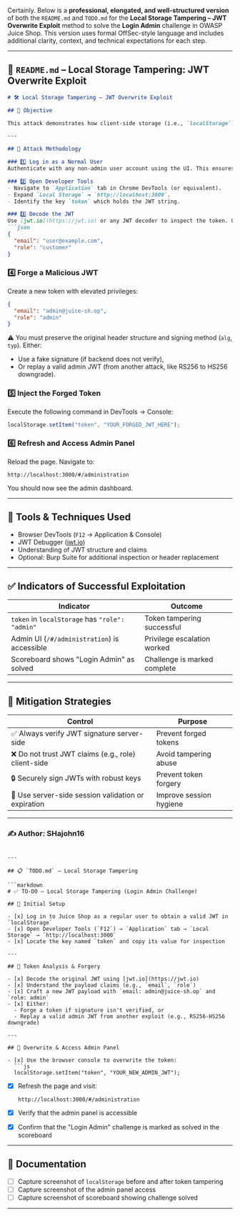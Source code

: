 Certainly. Below is a **professional, elongated, and well-structured version** of both the `README.md` and `TODO.md` for the **Local Storage Tampering – JWT Overwrite Exploit** method to solve the **Login Admin** challenge in OWASP Juice Shop. This version uses formal OffSec-style language and includes additional clarity, context, and technical expectations for each step.

---

## 📄 `README.md` – Local Storage Tampering: JWT Overwrite Exploit

````markdown
# 🛠️ Local Storage Tampering – JWT Overwrite Exploit

## 🎯 Objective

This attack demonstrates how client-side storage (i.e., `localStorage`) can be tampered with to escalate privileges. By manually overwriting the JWT token stored in the browser, we impersonate the `admin` user in OWASP Juice Shop and gain access to protected routes such as `/#/administration`, thereby solving the **"Login Admin"** challenge.

---

## 🧠 Attack Methodology

### 1️⃣ Log in as a Normal User
Authenticate with any non-admin user account using the UI. This ensures that a valid token is stored in the browser's `localStorage`.

### 2️⃣ Open Developer Tools
- Navigate to `Application` tab in Chrome DevTools (or equivalent).
- Expand `Local Storage` → `http://localhost:3000`.
- Identify the key `token` which holds the JWT string.

### 3️⃣ Decode the JWT
Use [jwt.io](https://jwt.io) or any JWT decoder to inspect the token. Observe the claims like:
```json
{
  "email": "user@example.com",
  "role": "customer"
}
````

### 4️⃣ Forge a Malicious JWT

Create a new token with elevated privileges:

```json
{
  "email": "admin@juice-sh.op",
  "role": "admin"
}
```

⚠️ You must preserve the original header structure and signing method (`alg`, `typ`). Either:

* Use a fake signature (if backend does not verify),
* Or replay a valid admin JWT (from another attack, like RS256 to HS256 downgrade).

### 5️⃣ Inject the Forged Token

Execute the following command in DevTools → Console:

```js
localStorage.setItem("token", "YOUR_FORGED_JWT_HERE");
```

### 6️⃣ Refresh and Access Admin Panel

Reload the page. Navigate to:

```
http://localhost:3000/#/administration
```

You should now see the admin dashboard.

---

## 🧰 Tools & Techniques Used

* Browser DevTools (`F12` → Application & Console)
* JWT Debugger ([jwt.io](https://jwt.io))
* Understanding of JWT structure and claims
* Optional: Burp Suite for additional inspection or header replacement

---

## ✅ Indicators of Successful Exploitation

| Indicator                                       | Outcome                      |
| ----------------------------------------------- | ---------------------------- |
| `token` in `localStorage` has `"role": "admin"` | Token tampering successful   |
| Admin UI (`/#/administration`) is accessible    | Privilege escalation worked  |
| Scoreboard shows "Login Admin" as solved        | Challenge is marked complete |

---

## 🔐 Mitigation Strategies

| Control                                             | Purpose                 |
| --------------------------------------------------- | ----------------------- |
| ✅ Always verify JWT signature server-side           | Prevent forged tokens   |
| ❌ Do not trust JWT claims (e.g., role) client-side  | Avoid tampering abuse   |
| 🔒 Securely sign JWTs with robust keys              | Prevent token forgery   |
| 🎯 Use server-side session validation or expiration | Improve session hygiene |

---

### ✍️ Author: SHajohn16

````

---

## 📋 `TODO.md` – Local Storage Tampering

```markdown
# ✅ TO-DO – Local Storage Tampering (Login Admin Challenge)

## 🔐 Initial Setup

- [x] Log in to Juice Shop as a regular user to obtain a valid JWT in `localStorage`
- [x] Open Developer Tools (`F12`) → `Application` tab → `Local Storage` → `http://localhost:3000`
- [x] Locate the key named `token` and copy its value for inspection

---

## 🧠 Token Analysis & Forgery

- [x] Decode the original JWT using [jwt.io](https://jwt.io)
- [x] Understand the payload claims (e.g., `email`, `role`)
- [x] Craft a new JWT payload with `email: admin@juice-sh.op` and `role: admin`
- [x] Either:
  - Forge a token if signature isn't verified, or
  - Replay a valid admin JWT from another exploit (e.g., RS256-HS256 downgrade)

---

## 🎯 Overwrite & Access Admin Panel

- [x] Use the browser console to overwrite the token:
  ```js
  localStorage.setItem("token", "YOUR_NEW_ADMIN_JWT");
````

* [x] Refresh the page and visit:

  ```
  http://localhost:3000/#/administration
  ```
* [x] Verify that the admin panel is accessible
* [x] Confirm that the "Login Admin" challenge is marked as solved in the scoreboard

---

## 📸 Documentation

* [ ] Capture screenshot of `localStorage` before and after token tampering
* [ ] Capture screenshot of the admin panel access
* [ ] Capture screenshot of scoreboard showing challenge solved

---

